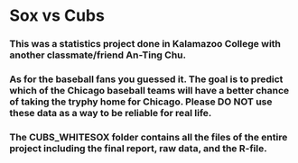 # Sox vs Cubs
### This was a statistics project done in Kalamazoo College with another classmate/friend An-Ting Chu. 
### As for the baseball fans you guessed it. The goal is to predict which of the Chicago baseball teams will have a better chance of taking the tryphy home for Chicago. Please DO NOT use these data as a way to be reliable for real life.
### The CUBS_WHITESOX folder contains all the files of the entire project including the final report, raw data, and the R-file.
